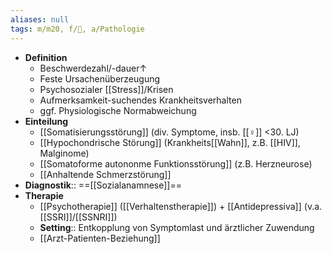 ```yaml
---
aliases: null
tags: m/m20, f/💭, a/Pathologie
---
```

- **Definition**
	- Beschwerdezahl/-dauer↑
	- Feste Ursachenüberzeugung
	- Psychosozialer [[Stress]]/Krisen
	- Aufmerksamkeit-suchendes Krankheitsverhalten
	- ggf. Physiologische Normabweichung
- **Einteilung**
	- [[Somatisierungsstörung]] (div. Symptome, insb. [[♀]] <30. LJ)
	- [[Hypochondrische Störung]] (Krankheits[[Wahn]], z.B. [[HIV]], Malginome)
	- [[Somatoforme autononme Funktionsstörung]] (z.B. Herzneurose)
	- [[Anhaltende Schmerzstörung]]
- **Diagnostik**:: ==[[Sozialanamnese]]==
- **Therapie**
	- [[Psychotherapie]] ([[Verhaltenstherapie]]) + [[Antidepressiva]] (v.a. [[SSRI]]/[[SSNRI]])
	- **Setting**:: Entkopplung von Symptomlast und ärztlicher Zuwendung
	- [[Arzt-Patienten-Beziehung]]